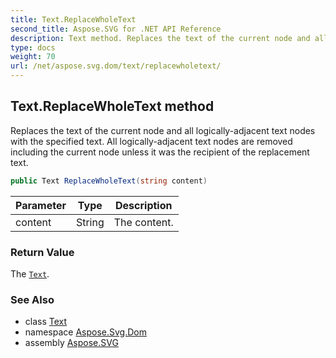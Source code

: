 ```yaml
---
title: Text.ReplaceWholeText
second_title: Aspose.SVG for .NET API Reference
description: Text method. Replaces the text of the current node and all logically-adjacent text nodes with the specified text. All logically-adjacent text nodes are removed including the current node unless it was the recipient of the replacement text
type: docs
weight: 70
url: /net/aspose.svg.dom/text/replacewholetext/
---
```

## Text.ReplaceWholeText method

Replaces the text of the current node and all logically-adjacent text nodes with the specified text. All logically-adjacent text nodes are removed including the current node unless it was the recipient of the replacement text.

```csharp
public Text ReplaceWholeText(string content)
```

| Parameter | Type | Description |
| --- | --- | --- |
| content | String | The content. |

### Return Value

The [`Text`](../).

### See Also

* class [Text](../)
* namespace [Aspose.Svg.Dom](../../../aspose.svg.dom/)
* assembly [Aspose.SVG](../../../)
